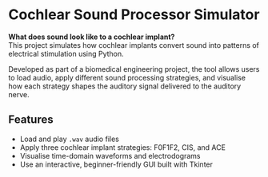 # Cochlear Sound Processor Simulator

**What does sound look like to a cochlear implant?**  
This project simulates how cochlear implants convert sound into patterns of electrical stimulation using Python.

Developed as part of a biomedical engineering project, the tool allows users to load audio, apply different sound processing strategies, and visualise how each strategy shapes the auditory signal delivered to the auditory nerve.

## Features

- Load and play `.wav` audio files  
- Apply three cochlear implant strategies: F0F1F2, CIS, and ACE  
- Visualise time-domain waveforms and electrodograms  
- Use an interactive, beginner-friendly GUI built with Tkinter

